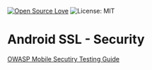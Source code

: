 [![Open Source Love](https://badges.frapsoft.com/os/v1/open-source.svg?v=103)](https://opensource.org/licenses/MIT) ![License: MIT](https://img.shields.io/badge/License-MIT-yellow.svg)

<h1>Android SSL - Security</h1> 
<a href = "https://github.com/OWASP/owasp-mstg">OWASP Mobile Secutiry Testing Guide </a>



